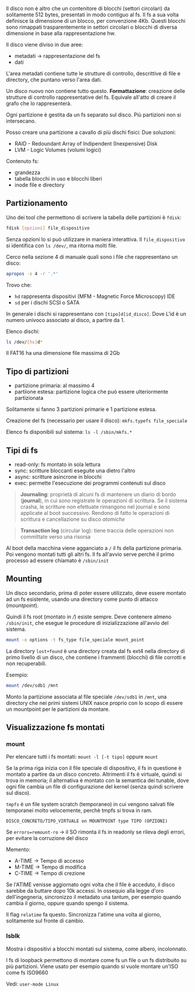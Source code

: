 Il disco non è altro che un contenitore di blocchi (settori circolari) da solitamente 512 bytes, presentati in modo contiguo al fs.
Il fs a sua volta definisce la dimensione di un blocco, per convenzione 4Kb. Questi blocchi sono rimappati trasparentemente in settori circolari o blocchi di diversa dimensione in base alla rappresentazione hw.

Il disco viene diviso in due aree:
- metadati -> rappresentazione del fs
- dati

L'area metadati contiene tutte le strutture di controllo, descrittive di file e directory, che puntano verso l'area dati.

Un disco nuovo non contiene tutto questo.
**Formattazione**: creazione delle strutture di controllo rappresentative del fs. Equivale all'atto di creare il grafo che lo rappresenterà.

Ogni partizione è gestita da un fs separato sul disco. Più partizioni non si intersecano.

Posso creare una partizione a cavallo di più dischi fisici:
Due soluzioni:
- RAID - Redoundant Array of Indipendent (Inexpensive) Disk
- LVM - Logic Volumes (volumi logici)

Contenuto fs:
- grandezza
- tabella blocchi in uso e blocchi liberi
- inode file e directory

## Partizionamento
Uno dei tool che permettono di scrivere la tabella delle partizioni è `fdisk`:
```bash
fdisk [opzioni] file_dispositivo
```

Senza opzioni lo si può utilizzare in maniera interattiva.
Il `file_dispositivo` si identifica con `ls /dev/`, ma ritorna molti file.

Cerco nella sezione 4 di manuale quali sono i file che rappresentano un disco:
```bash
apropos -s 4 -r '.*'
```

Trovo che:
- `hd` rappresenta dispositivi (MFM - Magnetic Force Microscopy) IDE
- `sd` per i dischi SCSI o SATA

In generale i dischi si rappresentano con `[tipo]d[id_disco]`. Dove L'id è un numero univoco associato al disco, a partire da 1.

Elenco dischi:
```bash
ls /dev/[hs]d*
```

Il FAT16 ha una dimensione file massima di 2Gb

## Tipo di partizioni
- partizione primaria: al massimo 4
- partiione estesa: partizione logica che può essere ulteriormente partizionata

Solitamente si fanno 3 partizioni primarie e 1 partizione estesa.

Creazione del fs (necessario per usare il disco): `mkfs.typefs file_speciale`

Elenco fs disponibili sul sistema: `ls -l /sbin/mkfs.*`

## Tipi di fs
- read-only: fs montato in sola lettura
- sync: scritture bloccanti eseguite una dietro l'altro
- async: scritture asincrone in blocchi
- exec: permette l'esecuzione dei programmi contenuti sul disco

> **Journaling**: proprietà di alcuni fs di mantenere un diario di bordo (**journal**), in cui sono registrate le operazioni di scrittura. Se il sistema crasha, le scritture non efettuate rimangono nel journal e sono applicate al boot successivo. Rendono di fatto le operazioni di scrittura e cancellazione su disco *atomiche*

> **Transaction log** (circular log): tiene traccia delle operazioni non committate verso una risorsa

Al boot della macchina viene agganciato a `/` il fs della partizione primaria. Poi vengono montati tutti gli altri fs. Il fs all'avvio serve perchè il primo processo ad essere chiamato è `/sbin/init`

## Mounting
Un disco secondario, prima di poter essere utilizzato, deve essere montato ad un fs esistente, usando una directory come punto di attacco (*mountpoint*).

Quindi il fs root (montato in */*) esiste sempre. Deve contenere almeno `/sbin/init`, che esegue le procedure di inizializzazione all'avvio del sistema.

```bash
mount -o options -t fs_type file_speciale mount_point
```

La directory `lost+found` è una directory creata dal fs ext4 nella directory di primo livello di un disco, che contiene i frammenti (blocchi) di file corrotti e non recuperabili.

Esempio:
```bash
mount /dev/sdb1 /mnt
```
Monto la partizione associata al file speciale `/dev/sdb1` in `/mnt`, una directory che nei primi sistemi UNIX nasce proprio con lo scopo di essere un mountpoint per le partizioni da montare.

## Visualizzazione fs montati
### mount
Per elencare tutti i fs montati: `mount -l [-t tipo]` oppure `mount`

Se la prima riga inizia con il file speciale di dispositivo, il fs in questione è montato a partire da un disco concreto. Altrimenti il fs è virtuale, quindi si trova in memoria; il alternativa è montato con la semantica dei tunable, dove ogni file cambia un file di configurazione del kernel (senza quindi scrivere sul disco).

`tmpfs` è un file system scratch (temporaneo) in cui vengono salvati file temporanei molto velocemente, perchè tmpfs si trova in ram.

`DISCO_CONCRETO/TIPO_VIRTUALE on MOUNTPOINT type TIPO (OPZIONI)`

Se `errors=remount-ro` -> il SO rimonta il fs in readonly se rileva degli errori, per evitare la corruzione del disco

Memento:
- A-TIME -> Tempo di accesso
- M-TIME -> Tempo di modifica
- C-TIME -> Tempo di crezione

Se l'ATIME venisse aggiornato ogni volta che il file è acceduto, il disco sarebbe da buttare dopo 10k accessi. In ossequio alla legge d'oro dell'ingegneria, sincronizzo il metadato una tantum, per esempio quando cambia il giorno, oppure quando spengo il sistema.

Il flag `relatime` fa questo. Sincronizza l'atime una volta al giorno, solitamente sul fronte di cambio.

### lsblk
Mostra i dispositivi a blocchi montati sul sistema, come albero, incolonnato.

I fs di loopback permettono di montare come fs un file o un fs distribuito su più partizioni.
Viene usato per esempio quando si vuole montare un'ISO come fs ISO9660

Vedi: `user-mode Linux`